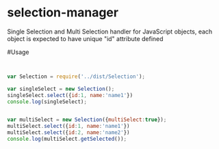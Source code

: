 # selection-manager

Single Selection and Multi Selection handler for JavaScript objects, each object is expected to have unique "id" attribute defined
 
#Usage

```javascript


var Selection = require('../dist/Selection');

var singleSelect = new Selection();
singleSelect.select({id:1, name:'name1'})
console.log(singleSelect);


var multiSelect = new Selection({multiSelect:true});
multiSelect.select({id:1, name:'name1'})
multiSelect.select({id:2, name:'name2'})
console.log(multiSelect.getSelected());

```